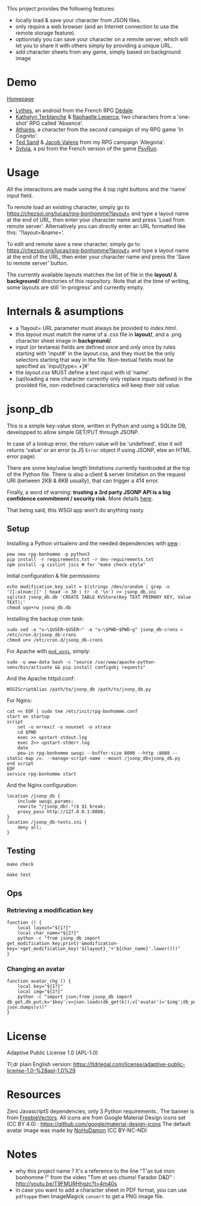 This project provides the following features:
- locally load & save your character from JSON files.
- only require a web browser (and an Internet connection to use the remote storage feature).
- optionnaly you can save your character on a remote server,
which will let you to share it with others simply by providing a unique URL.
- add character sheets from any game, simply based on background image

# Demo

[Homepage](https://chezsoi.org/lucas/rpg-bonhomme)

- [Lythes](https://chezsoi.org/lucas/rpg-bonhomme?layout=Dedale&name=lythes), an android from the French RPG [Dédale](http://lab00.free.fr/sommaire/home.htm).
- [Kathelyn Terblanche](https://chezsoi.org/lucas/rpg-bonhomme?layout=Absence&name=kathelyn_terblanche) & [Raphaelle Lepercq](https://chezsoi.org/lucas/rpg-bonhomme?layout=Absence&name=raphaelle_lepercq_se_fait_appeler_lila_), two characters from a 'one-shot' RPG called 'Absence'.
- [Atharès](https://chezsoi.org/lucas/rpg-bonhomme?layout=InCognito1&name=athares), a character from the second campaign of my RPG game 'In Cognito'.
- [Ted Sand](https://chezsoi.org/lucas/rpg-bonhomme?layout=Allegoria&name=ted_sand) & [Jacob Valens](https://chezsoi.org/lucas/rpg-bonhomme?layout=Allegoria&name=jacob_valens) from my RPG campaign 'Allegoria'.
- [Sylvia](https://chezsoi.org/lucas/rpg-bonhomme?layout=PsyRun&name=Sylvia), a psi from the French version of the game [PsyRun](http://nightskygames.com/welcome/game/PsiRun).

# Usage

All the interactions are made using the 4 top right buttons and the 'name' input field.

To remote load an existing character, simply go to https://chezsoi.org/lucas/rpg-bonhomme?layout= and type a layout name at the end of URL, then enter your character name and press 'Load from remote server'. Alternatively you can directly enter an URL formatted like this: '?layout=<layout-name>&name=<character-id>'.

To edit and remote save a new character, simply go to https://chezsoi.org/lucas/rpg-bonhomme?layout= and type a layout name at the end of the URL, then enter your character name and press the 'Save to remote server' button.

The currently available layouts matches the list of file in the **layout/** & **background/** directories of this repository. Note that at the time of writing, some layouts are still 'in-progress' and currently empty.

# Internals & asumptions

- a ?layout= URL parameter must always be provided to _index.html_.
- this _layout_ must match the name of a .css file in **layout/**, and a .png character sheet image in **background/**.
- input (or textarea) fields are defined once and only once by rules starting with 'input#<name>' in the layout.css,
and they must be the only selectors starting that way in the file.
Non-textual fields must be specified as 'input[type=.+]#<name>'
- the _layout.css_ MUST define a text input with id 'name'.
- (up)loading a new character currently only replace inputs defined in the provided file,
non-redefined caracteristics will keep their old value.

# jsonp_db

This is a simple key-value store, written in Python and using a SQLite DB, developped to allow simple GET/PUT through JSONP.

In case of a lookup error, the return value will be 'undefined', else it will returns 'value' or an error (a JS `Error` object if using JSONP, else an HTML error page).

There are some key/value length limitations currently hardcoded at the top of the Python file.
There is also a client & server limitation on the request URI (between 2KB & 8KB usually), that can trigger a 414 error.

Finally, a word of warning: **trusting a 3rd party JSONP API is a big confidence commitment / security risk**.
More details [here](http://security.stackexchange.com/a/23439).

That being said, this WSGI app won't do anything nasty.

## Setup

Installing a Python virtualenv and the needed dependencies with [pew](https://github.com/berdario/pew) :

    pew new rpg-bonhomme -p python3
    pip install -r requirements.txt -r dev-requirements.txt
    npm install -g csslint jscs # for "make check-style"

Initial configuration & file permissions:

    echo modification_key_salt = $(strings /dev/urandom | grep -o '[[:alnum:]]' | head -n 30 | tr -d '\n') >> jsonp_db.ini
    sqlite3 jsonp_db.db 'CREATE TABLE KVStore(Key TEXT PRIMARY KEY, Value TEXT);'
    chmod ugo+rw jsonp_db.db

Installing the backup cron task:

    sudo sed -e "s~\$USER~$USER~" -e "s~\$PWD~$PWD~g" jsonp_db-crons > /etc/cron.d/jsonp_db-crons
    chmod u+x /etc/cron.d/jsonp_db-crons

For Apache with [`mod_wsgi`](https://modwsgi.readthedocs.org), simply:

    sudo -u www-data bash -c "source /var/www/apache-python-venv/bin/activate && pip install configobj requests"

And the Apache httpd.conf:

    WSGIScriptAlias /path/to/jsonp_db /path/to/jsonp_db.py

For Nginx:

    cat << EOF | sudo tee /etc/init/rpg-bonhomme.conf
    start on startup
    script
        set -o errexit -o nounset -o xtrace
        cd $PWD
        exec >> upstart-stdout.log
        exec 2>> upstart-stderr.log
        date
        pew-in rpg-bonhomme uwsgi --buffer-size 8000 --http :8088 --static-map /=. --manage-script-name --mount /jsonp_db=jsonp_db.py
    end script
    EOF
    service rpg-bonhomme start

And the Nginx configuration:

    location /jsonp_db {
        include uwsgi_params;
        rewrite ^/jsonp_db(.*)$ $1 break;
        proxy_pass http://127.0.0.1:8088;
    }
    location /jsonp_db-tests.ini {
        deny all;
    }


## Testing

    make check

    make test

## Ops

### Retrieving a modification key

    function () {
        local layout="${1?}"
        local char_name="${2?}"
        python -c "from jsonp_db import get_modification_key;print('&modification-key='+get_modification_key('${layout}_'+'${char_name}'.lower()))"
    }

### Changing an avatar

    function avatar_chg () {
        local key="${1?}"
        local img="${2?}"
        python -c "import json;from jsonp_db import db_get,db_put;k='$key';v=json.loads(db_get(k));v['avatar']='$img';db_put(k, json.dumps(v))"
    }

# License
Adaptive Public License 1.0 (APL-1.0)

Tl;dr plain English version: https://tldrlegal.com/license/adaptive-public-license-1.0-%28apl-1.0%29

# Resources

Zero JavascriptS dependencies, only 3 Python requirements..
The banner is from [FreebieVectors](http://www.freebievectors.com/fr/apercu-vecteur/150/rubans-banniere-vecteur-libre-symbole/).
All icons are from Google Material Design icons set (CC BY 4.0) : https://github.com/google/material-design-icons
The default avatar image was made by [NoHoDamon](https://www.flickr.com/photos/nohodamon/6485519491/in/photolist-7HSNkN-rzqCWQ-7HSNxA-5JtRYh-apeuDG-6MdYX2-aT6YZz-dRq1jf-dbRcxi-6igHjz-PHJD6-dN5YT-79V2QG-5ShoNL-FAQmN-4mU9vu-9rBg5B-9rBg8M-5ShoaN-5Z7D5b-EMUuT-78gz6Q-Gn5u9-GRGtNs) (CC BY-NC-ND)

# Notes

- why this project name ? It's a reference to the line "T'as tué mon bonhomme !" from the video "Tom et ses chums! Farador D&D" : http://youtu.be/T9FMURHhgzc?t=4m40s
- in case you want to add a character sheet in PDF format, you can use `pdftoppm` then ImageMagick `convert` to get a PNG image file.

